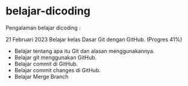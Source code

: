 # belajar-dicoding
Pengalaman belajar dicoding :

21 Februari 2023
Belajar kelas Dasar Git dengan GitHub. (Progres 41%)
* Belajar tentang apa itu Git dan alasan menggunakannya.
* Belajar git menggunakan GitHub.
* Belajar commit di GitHub.
* Belajar commit changes di GitHub.
* Belajar Merge Branch
